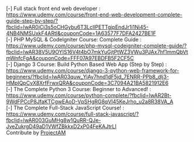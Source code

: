 [-] Full stack front end web developer : https://www.udemy.com/course/front-end-web-development-complete-guide-step-by-step/?fbclid=IwAR0jCj3s5oCHGybu6T3LcllPETTgjpEndJr1i1Ni45-4NB4NMSUxkF4ARtI&couponCode=1A63577F7DFA2427BE1F <br>
[-] PHP MySQL & CodeIgniter Course: Complete Guide : https://www.udemy.com/course/php-mysql-codeigniter-complete-guide/?fbclid=IwAR38V5U9OYIS16V4t4bO7mkYuGjtPtWZ3VWu3PJAx7hf1mmQbVtmWnfcFgA&couponCode=FFF07A97EBDFB5F2CF5C <br>
[-] Django 3 Course: Build Python Based Web App (Step by Step) : https://www.udemy.com/course/django-3-python-web-framework-for-beginners/?fbclid=IwAR03quw_YiAy7hnd1dF5jd_7ENRR-PPb8_dlj3-HMpIQpCvX8XrfFrwxQRA&couponCode=3C7094A21BA5821912E6 <br>
[-] The Complete Python 3 Course: Beginner to Advanced! : https://www.udemy.com/course/python-complete/?fbclid=IwAR2Bt-9WdFPCcP8JfaKTCgwEAoD-VpSHgRG8qVI45KeJrho_u2a8R38VA_A <br>
[-] The Complete Full-Stack JavaScript Course! : https://www.udemy.com/course/full-stack-javascript/?fbclid=IwAR003GuMHg8w1QuRR-QJe-JveZukrgD49aD1VWfZBkkxD2xP04FeKAJtrLI <br>
Contribute by <a href="https://github.com/am-523">ProjectAM</a>
